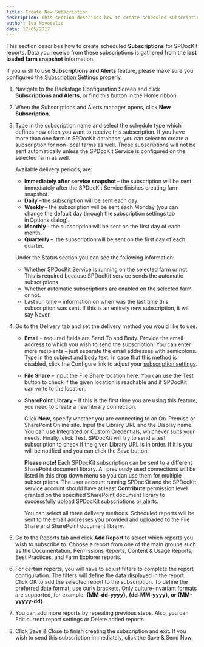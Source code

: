 ```yaml
---
title: Create New Subscription
description: This section describes how to create scheduled subscriptions for SPDocKit reports. 
author: Iva Novoselic
date: 17/05/2017
---
```


This section describes how to create scheduled __Subscriptions__ for SPDocKit reports. Data you receive from these subscriptions is gathered from the __last loaded farm snapshot__ information.

If you wish to use __Subscriptions and Alerts__ feature, please make sure you configured the [Subscription Settings](#internal/configure-and-extend-spdockit/options-wizardd#subscription-settings) properly.

1. Navigate to the Backstage Configuration Screen and click __Subscriptions and Alerts__, or find this button in the Home ribbon.
1. When the Subscriptions and Alerts manager opens, click __New Subscription__.

1. Type in the subscription name and select the schedule type which defines how often you want to receive this subscription. If you have more than one farm in SPDocKit database, you can select to create a subscription for non-local farms as well. These subscriptions will not be sent automatically unless the SPDocKit Service is configured on the selected farm as well.

    Available delivery periods, are:

    * __Immediately after service snapshot__ – the subscription will be sent immediately after the SPDocKit Service finishes creating farm snapshot.
    * __Daily__ – the subscription will be sent each day.
    * __Weekly__ – the subscription will be sent each Monday (you can change the default day through the subscription settings tab in Options dialog).
    * __Monthly__ – the subscription will be sent on the first day of each month.
    * __Quarterly__ –  the subscription will be sent on the first day of each quarter.

    Under the Status section you can see the following information:

    * Whether SPDocKit Service is running on the selected farm or not. This is required because SPDocKit service sends the automatic subscriptions.
    * Whether automatic subscriptions are enabled on the selected farm or not.
    * Last run time – information on when was the last time this subscription was sent. If this is an entirely new subscription, it will say Never.

1. Go to the Delivery tab and set the delivery method you would like to use.

    * __Email__ – required fields are Send To and Body. Provide the email address to which you wish to send the subscription. You can enter more recipients – just separate the email addresses with semicolons. Type in the subject and body text. In case that this method is disabled, click the Configure link to adjust your [subscription settings](#internal/configure-and-extend-spdockit/options-wizard#snapshot-options).
    * __File Share__ – input the File Share location here. You can use the Test button to check if the given location is reachable and if SPDocKit can write to the location.
    * __SharePoint Library__ – If this is the first time you are using this feature, you need to create a new library connection. 
    
        Click __New__, specify whether you are connecting to an On-Premise or SharePoint Online site. Input the Library URL and the Display name. You can use Integrated or Custom Credentials, whichever suits your needs. Finally, click Test. SPDocKit will try to send a test subscription to check if the given Library URL is in order. If it is you will be notified and you can click the Save button.
        
       __Please note!__ Each SPDocKit subscription can be sent to a different SharePoint document library. All previously used connections will be listed in this drop down menu so you can use them for multiple subscriptions. The user account running SPDocKit and the SPDocKit service account should have at least __Contribute__ permission level granted on the specified SharePoint document library to successfully upload SPDocKit subscriptions or alerts.

       You can select all three delivery methods. Scheduled reports will be sent to the email addresses you provided and uploaded to the File Share and SharePoint document library.

1. Go to the Reports tab and click __Add Report__ to select which reports you wish to subscribe to. Choose a report from one of the main groups such as the Documentation, Permissions Reports, Content & Usage Reports, Best Practices, and Farm Explorer reports.

1. For certain reports, you will have to adjust filters to complete the report configuration. The filters will define the data displayed in the report. Click OK to add the selected report to the subscription.
To define the preferred date format, use curly brackets. Only culture-invariant formats are supported, for example: __{MM-dd-yyyy}, {dd-MM-yyyy}, or {MM-yyyyy-dd}__.

1. You can add more reports by repeating previous steps. Also, you can Edit current report settings or Delete added reports.

1. Click Save & Close to finish creating the subscription and exit. If you wish to send this subscription immediately, click the Save & Send Now.
